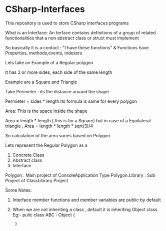 # CSharp-Interfaces
This repository is used to store CSharp interfaces programs

What is an Interface:
An terface contains definitions of a group of related functionalities that a non abstract class or struct must implement

So basically it is a contact :
 "I have these functions"
 &
 Functions have Properties, methods,events, indexers
 
 Lets take an Example of a Regular polygon
 
  It has 3 or more sides, each side of the same length
  
  Example are a Square and Triangle 
  
  Take Perimeter : its the distance around the shape
  
  Permieter = sides * length
   Its formula is same for every polygon
   
  Area: This is the space inside the shape
  
  Area = length * length ( this is for a Square)
  but in case of a Equilateral triangle , Area = length * length * sqrt(3)/4
  
  So calculation of the area varies based on Polygon
  
 
 Lets represent the Regular Polygon as a 
 
 1. Concrete Class
 2. Abstract class
 3. Interface

Polygon : Main project of ConsoleApplication Type
Polygon.Library : Sub Project of ClassLibrary Project

Some Notes:

1. Interface member functions and member variables are public by default
2. When we are not inheriting a class , default it is inheriting Object class
   Eg:- pulic class ABC : Object
        {
        
        }

  
  

